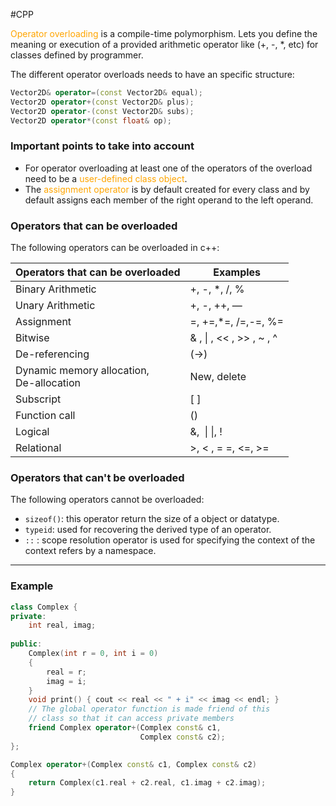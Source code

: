 #CPP 

<span style="color:orange;">Operator overloading</span> is a compile-time polymorphism. 
Lets you define the meaning or execution of a provided arithmetic operator like \(+, -, *, etc\) for classes defined by programmer. 

The different operator overloads needs to have an specific structure: 

```CPP
Vector2D& operator=(const Vector2D& equal);  
Vector2D operator+(const Vector2D& plus);  
Vector2D operator-(const Vector2D& subs);  
Vector2D operator*(const float& op);
```

### Important points to take into account

* For operator overloading at least one of the operators of the overload need to be a <span style="color:orange;">user-defined class object</span>.
* The <span style="color:orange;">assignment operator</span> is by default created for every class and by default assigns each member of the right operand to the left operand. 

### Operators that can be overloaded

The following operators can be overloaded in c++: 

|Operators that can be overloaded|Examples|
|---|---|
|Binary Arithmetic|+, -, *, /, %|
|Unary Arithmetic|+, -, ++, —|
|Assignment|=, +=,*=, /=,-=, %=|
|Bitwise|& , \| , << , >> , ~ , ^|
|De-referencing|(->)|
|Dynamic memory allocation,  <br>De-allocation|New, delete|
|Subscript|[ ]|
|Function call|()|
|Logical|&,  \| \|, !|
|Relational|>, < , = =, <=, >=|

### Operators that can't be overloaded

The following operators cannot be overloaded: 

* `sizeof()`:  this operator return the size of a object or datatype. 
* `typeid`: used for recovering the derived type of an operator. 
* `::` : scope resolution operator is used for specifying the context of the context refers by a namespace. 

---
### Example

```cpp
class Complex {
private:
    int real, imag;
 
public:
    Complex(int r = 0, int i = 0)
    {
        real = r;
        imag = i;
    }
    void print() { cout << real << " + i" << imag << endl; }
    // The global operator function is made friend of this
    // class so that it can access private members
    friend Complex operator+(Complex const& c1,
                             Complex const& c2);
};

Complex operator+(Complex const& c1, Complex const& c2)
{
    return Complex(c1.real + c2.real, c1.imag + c2.imag);
}
```

